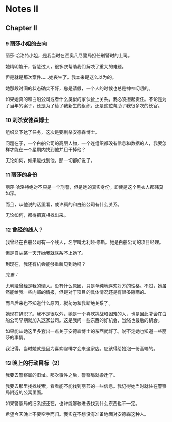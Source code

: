 # Notes II

## Chapter II

### 9 丽莎小姐的去向

丽莎·哈洛特小姐，是我当时在西奥凡尼警局担任刑警时的上司。

她精明能干，智慧过人，很多次帮助我们解决了重大的难题。

但是就是那次案件……她丧生了。我本来是这么以为的。

她那段时间的状态确实不好，总是请假，一个人的时候也总是神神叨叨的。

如果她真的和白船公司或者什么类似的家伙扯上关系，我必须担起责任。不论是为了当年的案子，还是为了给了我新生的组织，还是这位帮助了我很多次的长官。

### 10 刺杀安德森博士

组织又下达了任务，这次是要刺杀安德森博士。

问题在于，一个白船公司的高层人物，一个连组织都没有信息和数据的人，我要怎样才能在一个星期内找到他并且干掉他？

无论如何，如果能找到他，那一切都好说了。

### 11 丽莎的身份

丽莎·哈洛特绝对不只是一个刑警，但是她的真实身份，即使是这个黑衣人都讳莫如深。

而且，从他说的话里看，或许真的和白船公司有什么关系。

无论如何，都得把真相找出来。

### 12 曾经的线人？

我曾经在白船公司有一个线人，名字叫尤利娅·修斯。她是白船公司的项目经理。

但是自从某一天开始我就联系不上她了。

到现在，我还有机会能够重新见到她吗？

*完善：*

尤利娅曾经是我的情人。没有什么原因，只是单纯地喜欢对方的性格。不过，她虽然能给我一些内部的情报，但是对于项目的具体情况还是有很多隐瞒的。

而且后来也不知道什么原因，就匆匆和我断绝关系了。

她现在辞职了。我不是很以外，她是一个喜欢挑战和困难的人，也是因此才会在白船公司早期就加入这家公司。这是我问一些东西的好机会，当然也最后的机会。

如果能从她这里多套出一点关于安德森博士的东西就好了。说不定她也知道一些丽莎的事情。

我记得，当时她就是因为喜欢咖啡才会来这家店。应该得给她泡一份高端的。

### 13 晚上的行动目标（2）

我要去警察局的旧址。那次事件之后，警察局就搬迁了。

我要去那里找找线索，看看能不能找到丽莎的一些信息。我记得她当时就住在警察局附近的公寓里面。

如果警察局的旧系统还在，也许能够骇进去找到什么东西也不一定。

希望今天晚上不要空手而归。我实在不想没有准备地面对安德森这种人。
